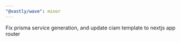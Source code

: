 ```yaml
---
"@vastly/wave": minor
---
```


Fix prisma service generation, and update ciam template to nextjs app router
